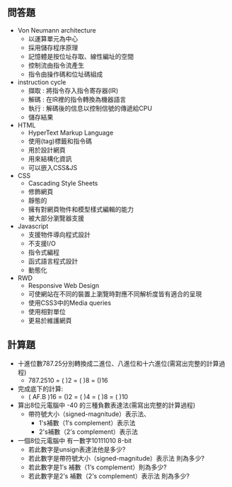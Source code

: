 ## 問答題
- Von Neumann architecture
  - 以運算單元為中心
  - 採用儲存程序原理
  - 記憶體是按位址存取、線性編址的空間
  - 控制流由指令流產生
  - 指令由操作碼和位址碼組成
- instruction cycle
  - 擷取 : 將指令存入指令寄存器(IR)
  - 解碼 : 在IR裡的指令轉換為機器語言
  - 執行 : 解碼後的信息以控制信號的傳遞給CPU
  - 儲存結果
- HTML
  - HyperText Markup Language
  - 使用(tag)標籤和指令碼
  - 用於設計網頁
  - 用來結構化資訊
  - 可以嵌入CSS&JS
- CSS
  - Cascading Style Sheets
  - 修飾網頁
  - 靜態的
  - 擁有對網頁物件和模型樣式編輯的能力
  - 被大部分瀏覽器支援
- Javascript
  - 支援物件導向程式設計
  - 不支援I/O
  - 指令式編程
  - 函式語言程式設計
  - 動態化
- RWD
  - Responsive Web Design
  - 可使網站在不同的裝置上瀏覽時對應不同解析度皆有適合的呈現
  - 使用CSS3中的Media queries
  - 使用相對單位
  - 更易於維護網頁
## 計算題

- 十進位數787.25分別轉換成二進位、八進位和十六進位(需寫出完整的計算過程)
   - 787.2510 = (   )2 = (    )8 = ()16
- 完成底下的計算:
   - ( AF.B )16 = ()2 = ( )4 = ( )8 = ( )10
- 算出8位元電腦中 -40 的三種負數表達法(需寫出完整的計算過程)
  - 帶符號大小（signed-magnitude）表示法、
    - 1's補數（1’s complement）表示法
    - 2's補數（2’s complement）表示法
- 一個8位元電腦中 有一數字10111010 8-bit 
  - 若此數字是unsign表達法他是多少?
  - 若此數字是帶符號大小（signed-magnitude）表示法 則為多少?
  - 若此數字是1’s 補數（1’s complement）則為多少?
  - 若此數字是2’s 補數（2’s complement）表示法 則為多少?
